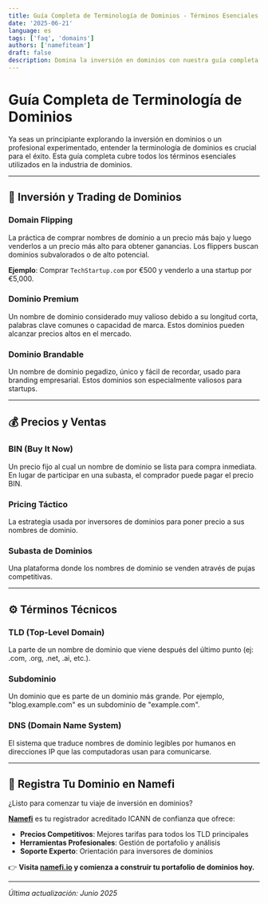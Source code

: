 ```yaml
---
title: Guía Completa de Terminología de Dominios - Términos Esenciales para Inversores
date: '2025-06-21'
language: es
tags: ['faq', 'domains']
authors: ['namefiteam']
draft: false
description: Domina la inversión en dominios con nuestra guía completa de terminología esencial. Desde conceptos básicos hasta estrategias avanzadas de trading.
---
```


# **Guía Completa de Terminología de Dominios**

Ya seas un principiante explorando la inversión en dominios o un profesional experimentado, entender la terminología de dominios es crucial para el éxito. Esta guía completa cubre todos los términos esenciales utilizados en la industria de dominios.

---

## **🎯 Inversión y Trading de Dominios**

### **Domain Flipping**
La práctica de comprar nombres de dominio a un precio más bajo y luego venderlos a un precio más alto para obtener ganancias. Los flippers buscan dominios subvalorados o de alto potencial.

**Ejemplo**: Comprar `TechStartup.com` por €500 y venderlo a una startup por €5,000.

### **Dominio Premium**
Un nombre de dominio considerado muy valioso debido a su longitud corta, palabras clave comunes o capacidad de marca. Estos dominios pueden alcanzar precios altos en el mercado.

### **Dominio Brandable**
Un nombre de dominio pegadizo, único y fácil de recordar, usado para branding empresarial. Estos dominios son especialmente valiosos para startups.

---

## **💰 Precios y Ventas**

### **BIN (Buy It Now)**
Un precio fijo al cual un nombre de dominio se lista para compra inmediata. En lugar de participar en una subasta, el comprador puede pagar el precio BIN.

### **Pricing Táctico**
La estrategia usada por inversores de dominios para poner precio a sus nombres de dominio.

### **Subasta de Dominios**
Una plataforma donde los nombres de dominio se venden através de pujas competitivas.

---

## **⚙️ Términos Técnicos**

### **TLD (Top-Level Domain)**
La parte de un nombre de dominio que viene después del último punto (ej: .com, .org, .net, .ai, etc.).

### **Subdominio**
Un dominio que es parte de un dominio más grande. Por ejemplo, "blog.example.com" es un subdominio de "example.com".

### **DNS (Domain Name System)**
El sistema que traduce nombres de dominio legibles por humanos en direcciones IP que las computadoras usan para comunicarse.

---

## **🔗 Registra Tu Dominio en Namefi**

¿Listo para comenzar tu viaje de inversión en dominios?

**[Namefi](https://namefi.io)** es tu registrador acreditado ICANN de confianza que ofrece:

- **Precios Competitivos**: Mejores tarifas para todos los TLD principales
- **Herramientas Profesionales**: Gestión de portafolio y análisis
- **Soporte Experto**: Orientación para inversores de dominios

👉 **Visita [namefi.io](https://namefi.io) y comienza a construir tu portafolio de dominios hoy.**

---

*Última actualización: Junio 2025*
